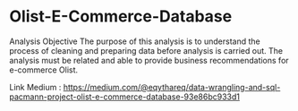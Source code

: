# Olist-E-Commerce-Database

Analysis Objective The purpose of this analysis is to understand the process of cleaning and preparing data before analysis is carried out. The analysis must be related and able to provide business recommendations for e-commerce Olist.

Link Medium : https://medium.com/@eqythareq/data-wrangling-and-sql-pacmann-project-olist-e-commerce-database-93e86bc933d1
